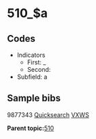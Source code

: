 # 510\_$a

## Codes

-   Indicators
    -   First: \_
    -   Second:
-   Subfield: a

## Sample bibs

9877343 [Quicksearch](https://search.library.yale.edu/catalog/9877343) [VXWS](http://prodorbis.library.yale.edu:7014/vxws/GetHoldingsService?bibId=9877343)

**Parent topic:**[510](../../tags/510/510.md)

